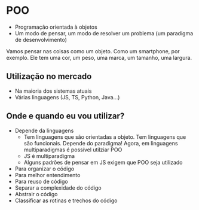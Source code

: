 # POO

- Programação orientada à objetos
- Um modo de pensar, um modo de resolver um problema (um paradigma de desenvolvimento)

Vamos pensar nas coisas como um objeto. Como um smartphone, por exemplo. Ele tem uma cor, um peso, uma marca, um tamanho, uma largura.

## Utilização no mercado
- Na maioria dos sistemas atuais
- Várias linguagens (JS, TS, Python, Java...)

## Onde e quando eu vou utilizar?
- Depende da linguagens
  - Tem linguagens que são orientadas a objeto. Tem linguagens que são funcionais. Depende do paradigma! Agora, em linguagens multiparadigmas é possível utilziar POO
  - JS é multiparadigma
  - Alguns padrões de pensar em JS exigem que POO seja utilizado
- Para organizar o código
- Para melhor entendimento
- Para reuso de código
- Separar a complexidade do código
- Abstrair o código
- Classificar as rotinas e trechos do código
